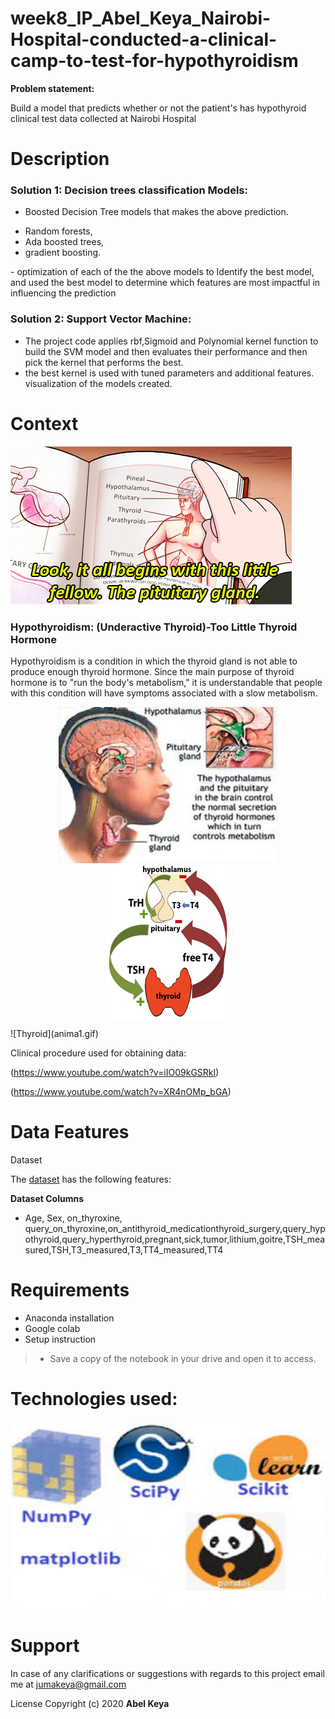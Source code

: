 # week8_IP_Abel_Keya_Nairobi-Hospital-conducted-a-clinical-camp-to-test-for-hypothyroidism

**Problem statement:**  

Build a model that predicts whether or not the patient's has hypothyroid  clinical  test data collected at Nairobi Hospital 



  
  
# Description

### Solution 1: Decision trees classification Models:

- Boosted Decision Tree models that makes the above prediction. 
* Random forests,
* Ada boosted trees,
* gradient boosting.
</p>
- optimization of each of the the above models to Identify the best model, and used the best model to determine which features are most impactful in influencing the prediction

### Solution 2: Support Vector Machine:

- The project code applies rbf,Sigmoid and Polynomial kernel function to build the SVM model and then evaluates their performance and then  pick the kernel that performs the best. 
- the best kernel is  used with tuned parameters and  additional features. 
visualization of  the models created. 

# Context

 ![Thyroid](giphy.gif) 

<p>
   
### Hypothyroidism: (Underactive Thyroid)-Too Little Thyroid Hormone
Hypothyroidism is a condition in which the thyroid gland is not able to produce enough thyroid hormone. Since the main purpose of thyroid hormone is to "run the body's metabolism," it is understandable that people with this condition will have symptoms associated with a slow metabolism.
 
 </p>
   
   <p align="center">
   <img align="center" src="thyroid1.jpg" width="350" height="250" align="center">
  
  <img align="center" src="thyroidfunction.gif" width="200" height="250">
  
  </p>
  ![Thyroid](anima1.gif) 
  <p align="center">
   
   Clinical procedure used for obtaining data:
 
 (https://www.youtube.com/watch?v=iIO09kGSRkI)
  
 (https://www.youtube.com/watch?v=XR4nOMp_bGA)

# Data Features
Dataset

The [dataset](https://github.com/abel-keya/week8_IP_Abel_Keya_Nairobi-Hospital-conducted-a-clinical-camp-to-test-for-hypothyroidism/blob/master/hypothyroid.csv) has the following features:

**Dataset Columns**
* Age, Sex, on_thyroxine, query_on_thyroxine,on_antithyroid_medicationthyroid_surgery,query_hypothyroid,query_hyperthyroid,pregnant,sick,tumor,lithium,goitre,TSH_measured,TSH,T3_measured,T3,TT4_measured,TT4

# Requirements
* Anaconda installation
* Google colab
* Setup instruction
> * Save a copy of the notebook in your drive and open it to access.

<p align="center">
   
   # Technologies used:
   
 <p align="center"> 
   
  <img   src="tech3.jpg" width="550" height="300"  alt="DS" title="Requirements" />
 
</p>

# Support
In case of any clarifications or suggestions with regards to this project email me at jumakeya@gmail.com

License
Copyright (c) 2020 **Abel Keya**
